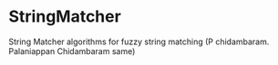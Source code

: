 StringMatcher
=============

String Matcher algorithms for fuzzy string matching (P chidambaram. Palaniappan Chidambaram same)